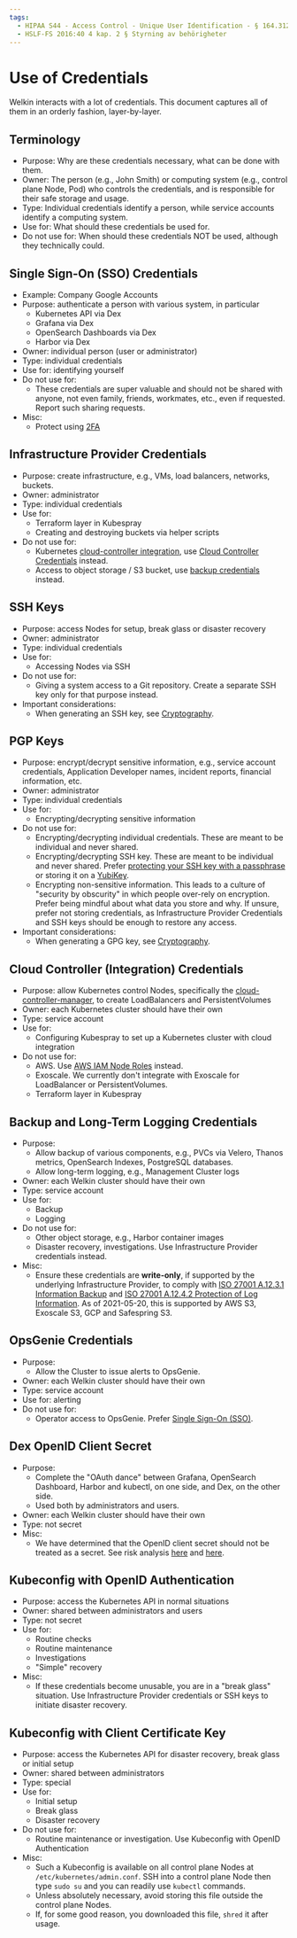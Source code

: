 ```yaml
---
tags:
  - HIPAA S44 - Access Control - Unique User Identification - § 164.312(a)(2)(i)
  - HSLF-FS 2016:40 4 kap. 2 § Styrning av behörigheter
---
```


# Use of Credentials

Welkin interacts with a lot of credentials. This document captures all of them in an orderly fashion, layer-by-layer.

## Terminology

- Purpose: Why are these credentials necessary, what can be done with them.
- Owner: The person (e.g., John Smith) or computing system (e.g., control plane Node, Pod) who controls the credentials, and is responsible for their safe storage and usage.
- Type: Individual credentials identify a person, while service accounts identify a computing system.
- Use for: What should these credentials be used for.
- Do not use for: When should these credentials NOT be used, although they technically could.

## Single Sign-On (SSO) Credentials

- Example: Company Google Accounts
- Purpose: authenticate a person with various system, in particular
    - Kubernetes API via Dex
    - Grafana via Dex
    - OpenSearch Dashboards via Dex
    - Harbor via Dex
- Owner: individual person (user or administrator)
- Type: individual credentials
- Use for: identifying yourself
- Do not use for:
    - These credentials are super valuable and should not be shared with anyone, not even family, friends, workmates, etc., even if requested. Report such sharing requests.
- Misc:
    - Protect using [2FA](https://en.wikipedia.org/wiki/Multi-factor_authentication)

## Infrastructure Provider Credentials

- Purpose: create infrastructure, e.g., VMs, load balancers, networks, buckets.
- Owner: administrator
- Type: individual credentials
- Use for:
    - Terraform layer in Kubespray
    - Creating and destroying buckets via helper scripts
- Do not use for:
    - Kubernetes [cloud-controller integration](https://github.com/kubernetes-sigs/kubespray/blob/master/inventory/sample/group_vars/all/openstack.yml#L38), use [Cloud Controller Credentials](#cloud-controller-integration-credentials) instead.
    - Access to object storage / S3 bucket, use [backup credentials](#backup-and-long-term-logging-credentials) instead.

## SSH Keys

- Purpose: access Nodes for setup, break glass or disaster recovery
- Owner: administrator
- Type: individual credentials
- Use for:
    - Accessing Nodes via SSH
- Do not use for:
    - Giving a system access to a Git repository. Create a separate SSH key only for that purpose instead.
- Important considerations:
    - When generating an SSH key, see [Cryptography](cryptography.md).

## PGP Keys

- Purpose: encrypt/decrypt sensitive information, e.g., service account credentials, Application Developer names, incident reports, financial information, etc.
- Owner: administrator
- Type: individual credentials
- Use for:
    - Encrypting/decrypting sensitive information
- Do not use for:
    - Encrypting/decrypting individual credentials. These are meant to be individual and never shared.
    - Encrypting/decrypting SSH key. These are meant to be individual and never shared. Prefer [protecting your SSH key with a passphrase](https://martin.kleppmann.com/2013/05/24/improving-security-of-ssh-private-keys.html) or storing it on a [YubiKey](https://en.wikipedia.org/wiki/YubiKey).
    - Encrypting non-sensitive information. This leads to a culture of "security by obscurity" in which people over-rely on encryption. Prefer being mindful about what data you store and why. If unsure, prefer not storing credentials, as Infrastructure Provider Credentials and SSH keys should be enough to restore any access.
- Important considerations:
    - When generating a GPG key, see [Cryptography](cryptography.md).

## Cloud Controller (Integration) Credentials

- Purpose: allow Kubernetes control Nodes, specifically the [cloud-controller-manager](https://kubernetes.io/docs/concepts/architecture/cloud-controller/), to create LoadBalancers and PersistentVolumes
- Owner: each Kubernetes cluster should have their own
- Type: service account
- Use for:
    - Configuring Kubespray to set up a Kubernetes cluster with cloud integration
- Do not use for:
    - AWS. Use [AWS IAM Node Roles](https://github.com/kubernetes-sigs/kubespray/blob/master/contrib/terraform/aws/modules/iam/main.tf) instead.
    - Exoscale. We currently don't integrate with Exoscale for LoadBalancer or PersistentVolumes.
    - Terraform layer in Kubespray

## Backup and Long-Term Logging Credentials

- Purpose:
    - Allow backup of various components, e.g., PVCs via Velero, Thanos metrics, OpenSearch Indexes, PostgreSQL databases.
    - Allow long-term logging, e.g., Management Cluster logs
- Owner: each Welkin cluster should have their own
- Type: service account
- Use for:
    - Backup
    - Logging
- Do not use for:
    - Other object storage, e.g., Harbor container images
    - Disaster recovery, investigations. Use Infrastructure Provider credentials instead.
- Misc:
    - Ensure these credentials are **write-only**, if supported by the underlying Infrastructure Provider, to comply with [ISO 27001 A.12.3.1 Information Backup](https://www.isms.online/iso-27001/annex-a-12-operations-security/) and [ISO 27001 A.12.4.2 Protection of Log Information](https://www.isms.online/iso-27001/annex-a-12-operations-security/). As of 2021-05-20, this is supported by AWS S3, Exoscale S3, GCP and Safespring S3.

## OpsGenie Credentials

- Purpose:
    - Allow the Cluster to issue alerts to OpsGenie.
- Owner: each Welkin cluster should have their own
- Type: service account
- Use for: alerting
- Do not use for:
    - Operator access to OpsGenie. Prefer [Single Sign-On (SSO)](https://support.atlassian.com/opsgenie/docs/configure-google-sso/).

## Dex OpenID Client Secret

- Purpose:
    - Complete the "OAuth dance" between Grafana, OpenSearch Dashboard, Harbor and kubectl, on one side, and Dex, on the other side.
    - Used both by administrators and users.
- Owner: each Welkin cluster should have their own
- Type: not secret
- Misc:
    - We have determined that the OpenID client secret should not be treated as a secret. See risk analysis [here](https://github.com/dexidp/dex/issues/469) and [here](https://security.stackexchange.com/questions/225809/what-is-the-worst-i-can-do-if-i-know-openid-connect-client-secret).

## Kubeconfig with OpenID Authentication

- Purpose: access the Kubernetes API in normal situations
- Owner: shared between administrators and users
- Type: not secret
- Use for:
    - Routine checks
    - Routine maintenance
    - Investigations
    - "Simple" recovery
- Misc:
    - If these credentials become unusable, you are in a "break glass" situation. Use Infrastructure Provider credentials or SSH keys to initiate disaster recovery.

## Kubeconfig with Client Certificate Key

- Purpose: access the Kubernetes API for disaster recovery, break glass or initial setup
- Owner: shared between administrators
- Type: special
- Use for:
    - Initial setup
    - Break glass
    - Disaster recovery
- Do not use for:
    - Routine maintenance or investigation. Use Kubeconfig with OpenID Authentication
- Misc:
    - Such a Kubeconfig is available on all control plane Nodes at `/etc/kubernetes/admin.conf`. SSH into a control plane Node then type `sudo su` and you can readily use `kubectl` commands.
    - Unless absolutely necessary, avoid storing this file outside the control plane Nodes.
    - If, for some good reason, you downloaded this file, `shred` it after usage.
